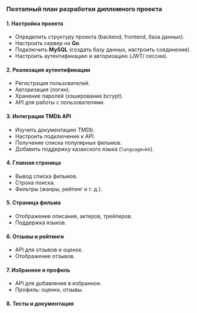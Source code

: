 ### Поэтапный план разработки дипломного проекта

#### **1. Настройка проекта**
- Определить структуру проекта (backend, frontend, база данных).
- Настроить сервер на **Go**.
- Подключить **MySQL** (создать базу данных, настроить соединение).
- Настроить аутентификацию и авторизацию (JWT/ сессии).

#### **2. Реализация аутентификации**
- Регистрация пользователей.
- Авторизация (логин).
- Хранение паролей (хэширование bcrypt).
- API для работы с пользователями.

#### **3. Интеграция TMDb API**
- Изучить документацию TMDb.
- Настроить подключение к API.
- Получение списка популярных фильмов.
- Добавить поддержку казахского языка (`language=kk`).

#### **4. Главная страница**
- Вывод списка фильмов.
- Строка поиска.
- Фильтры (жанры, рейтинг и т. д.).

#### **5. Страница фильма**
- Отображение описания, актеров, трейлеров.
- Поддержка языков.

#### **6. Отзывы и рейтинги**
- API для отзывов и оценок.
- Отображение отзывов.

#### **7. Избранное и профиль**
- API для добавления в избранное.
- Профиль: оценки, отзывы.

#### **8. Тесты и документация**

